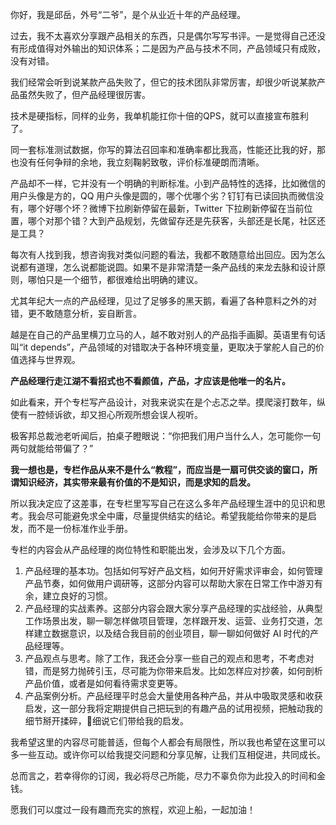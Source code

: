 你好，我是邱岳，外号“二爷”，是个从业近十年的产品经理。

过去，我不太喜欢分享跟产品相关的东西，只是偶尔写写书评。一是觉得自己还没有形成值得对外输出的知识体系；二是因为产品与技术不同，产品领域只有成败，没有对错。

我们经常会听到说某款产品失败了，但它的技术团队非常厉害，却很少听说某款产品虽然失败了，但产品经理很厉害。

技术是硬指标，同样的业务，我单机能扛你十倍的QPS，就可以直接宣布胜利了。

同一套标准测试数据，你写的算法召回率和准确率都比我高，性能还比我的好，那也没有任何争辩的余地，我立刻鞠躬致敬，评价标准硬朗而清晰。

产品却不一样，它并没有一个明确的判断标准。小到产品特性的选择，比如微信的用户头像是方的，QQ 用户头像是圆的，哪个优哪个劣？钉钉有已读回执而微信没有，哪个好哪个坏？微博下拉刷新停留在最新，Twitter 下拉刷新停留在当前位置，哪个对那个错？大到产品规划，先做留存还是先获客，头部还是长尾，社区还是工具？

每次有人找到我，想咨询我对类似问题的看法，我都不敢随意给出回应。因为怎么说都有道理，怎么说都能说圆。如果不是非常清楚一条产品线的来龙去脉和设计原则，哪怕只是一个细节，都很难给出明确的建议。

尤其年纪大一点的产品经理，见过了足够多的黑天鹅，看遍了各种意料之外的对错，更不敢随意分析，妄自断言。

越是在自己的产品里横刀立马的人，越不敢对别人的产品指手画脚。英语里有句话叫“it depends”，产品领域的对错取决于各种环境变量，更取决于掌舵人自己的价值选择与世界观。

**产品经理行走江湖不看招式也不看颜值，产品，才应该是他唯一的名片。**

如此看来，开个专栏写产品设计，对我来说实在是个忐忑之举。摸爬滚打数年，纵使有一腔倾诉欲，却又担心所观所想会误人视听。

极客邦总裁池老听闻后，拍桌子瞪眼说：“你把我们用户当什么人，怎可能你一句两句就能给带偏了？”

**我一想也是，专栏作品从来不是什么“教程”，而应当是一扇可供交谈的窗口，所谓知识经济，其实带来最有价值的不是知识，而是求知的启发。**

所以我决定应了这差事，在专栏里写写自己在这么多年产品经理生涯中的见识和思考。我会尽可能避免求全中庸，尽量提供结实的结论。希望我能给你带来的是启发，而不是一份标准作业手册。

专栏的内容会从产品经理的岗位特性和职能出发，会涉及以下几个方面。

1. 产品经理的基本功。包括如何写好产品文档，如何开好需求评审会，如何管理产品节奏，如何做用户调研等，这部分内容可以帮助大家在日常工作中游刃有余，建立良好的习惯。
2. 产品经理的实战素养。这部分内容会跟大家分享产品经理的实战经验，从典型工作场景出发，聊一聊怎样做项目管理，怎样跟开发、运营、业务打交道，怎样建立数据意识，以及结合我目前的创业项目，聊一聊如何做好 AI 时代的产品经理等。
3. 产品观点与思考。除了工作，我还会分享一些自己的观点和思考，不考虑对错，而是努力抛砖引玉，尽可能为你带来启发。比如怎样应对抄袭，如何剖析产品价值，或者是如何看待需求变更等。
4. 产品案例分析。产品经理平时总会大量使用各种产品，并从中吸取灵感和收获启发，这一部分我将定期提供自己把玩到的有趣产品的试用视频，把触动我的细节掰开揉碎，细说它们带给我的启发。

我希望这里的内容尽可能普适，但每个人都会有局限性，所以我也希望在这里可以多一些互动。或许你可以给我提交问题和分享见解，让我们互相促进，共同成长。

总而言之，若幸得你的订阅，我必将尽己所能，尽力不辜负你为此投入的时间和金钱。

愿我们可以度过一段有趣而充实的旅程，欢迎上船，一起加油！